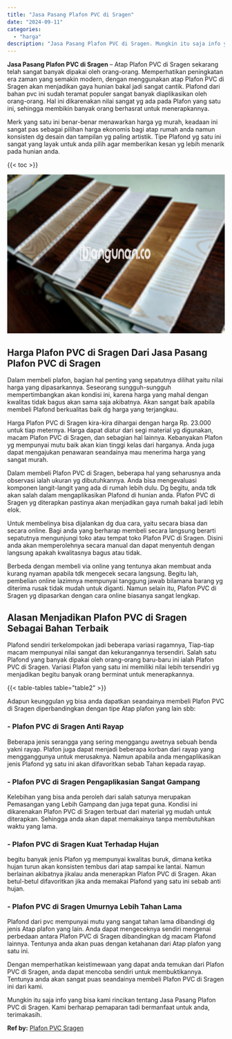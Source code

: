 ```yaml
---
title: "Jasa Pasang Plafon PVC di Sragen"
date: "2024-09-11"
categories: 
  - "harga"
description: "Jasa Pasang Plafon PVC di Sragen. Mungkin itu saja info yang bisa kami rincikan tentang Jasa Pasang Plafon PVC di Sragen. Kami berharap pemaparan tadi berman..."
---
```


**Jasa Pasang Plafon PVC di Sragen** – Atap Plafon PVC di Sragen sekarang telah sangat banyak dipakai oleh orang-orang. Memperhatikan peningkatan era zaman yang semakin modern, dengan menggunakan atap Plafon PVC di Sragen akan menjadikan gaya hunian bakal jadi sangat cantik. Plafond dari bahan pvc ini sudah teramat populer sangat banyak diaplikasikan oleh orang-orang. Hal ini dikarenakan nilai sangat yg ada pada Plafon yang satu ini, sehingga membikin banyak orang berhasrat untuk menerapkannya.

Merk yang satu ini benar-benar menawarkan harga yg murah, keadaan ini sangat pas sebagai pilihan harga ekonomis bagi atap rumah anda namun konsisten dg desain dan tampilan yg paling artistik. Tipe Plafond yg satu ini sangat yang layak untuk anda pilih agar memberikan kesan yg lebih menarik pada hunian anda.

{{< toc >}}

![Jasa Pasang Plafon PVC di Sragen](/images/flafond-pvc-murah17.png)

## Harga Plafon PVC di Sragen Dari Jasa Pasang Plafon PVC di Sragen

Dalam membeli plafon, bagian hal penting yang sepatutnya dilihat yaitu nilai harga yang dipasarkannya. Seseorang sungguh-sungguh mempertimbangkan akan kondisi ini, karena harga yang mahal dengan kwalitas tidak bagus akan sama saja akibatnya. Akan sangat baik apabila membeli Plafond berkualitas baik dg harga yang terjangkau.

Harga Plafon PVC di Sragen kira-kira dihargai dengan harga Rp. 23.000 untuk tiap meternya. Harga dapat diatur dari segi material yg digunakan, macam Plafon PVC di Sragen, dan sebagian hal lainnya. Kebanyakan Plafon yg mempunyai mutu baik akan kian tinggi kelas dari harganya. Anda juga dapat mengajukan penawaran seandainya mau menerima harga yang sangat murah.

Dalam membeli Plafon PVC di Sragen, beberapa hal yang seharusnya anda observasi ialah ukuran yg dibutuhkannya. Anda bisa mengevaluasi komponen langit-langit yang ada di rumah lebih dulu. Dg begitu, anda tdk akan salah dalam mengaplikasikan Plafond di hunian anda. Plafon PVC di Sragen yg diterapkan pastinya akan menjadikan gaya rumah bakal jadi lebih elok.

Untuk membelinya bisa dijalankan dg dua cara, yaitu secara biasa dan secara online. Bagi anda yang berharap membeli secara langsung berarti sepatutnya mengunjungi toko atau tempat toko Plafon PVC di Sragen. Disini anda akan memperolehnya secara manual dan dapat menyentuh dengan langsung apakah kwalitasnya bagus atau tidak.

Berbeda dengan membeli via online yang tentunya akan membuat anda kurang nyaman apabila tdk mengecek secara langsung. Begitu lah, pembelian online lazimnya mempunyai tanggung jawab bilamana barang yg diterima rusak tidak mudah untuk diganti. Namun selain itu, Plafon PVC di Sragen yg dipasarkan dengan cara online biasanya sangat lengkap.

## Alasan Menjadikan Plafon PVC di Sragen Sebagai Bahan Terbaik

Plafond sendiri terkelompokan jadi beberapa variasi ragamnya, Tiap-tiap macam mempunyai nilai sangat dan kekurangannya tersendiri. Salah satu Plafond yang banyak dipakai oleh orang-orang baru-baru ini ialah Plafon PVC di Sragen. Variasi Plafon yang satu ini memiliki nilai lebih tersendiri yg menjadikan begitu banyak orang berminat untuk menerapkannya.

{{< table-tables table="table2" >}}

Adapun keunggulan yg bisa anda dapatkan seandainya membeli Plafon PVC di Sragen diperbandingkan dengan tipe Atap plafon yang lain sbb:

### \- Plafon PVC di Sragen Anti Rayap

Beberapa jenis serangga yang sering menggangu awetnya sebuah benda yakni rayap. Plafon juga dapat menjadi beberapa korban dari rayap yang mengganggunya untuk merusaknya. Namun apabila anda mengaplikasikan jenis Plafond yg satu ini akan difavoritkan sebab Tahan kepada rayap.

### \- Plafon PVC di Sragen Pengaplikasian Sangat Gampang

Kelebihan yang bisa anda peroleh dari salah satunya merupakan Pemasangan yang Lebih Gampang dan juga tepat guna. Kondisi ini dikarenakan Plafon PVC di Sragen terbuat dari material yg mudah untuk diterapkan. Sehingga anda akan dapat memakainya tanpa membutuhkan waktu yang lama.

### \- Plafon PVC di Sragen Kuat Terhadap Hujan

begitu banyak jenis Plafon yg mempunyai kwalitas buruk, dimana ketika hujan turun akan konsisten tembus dari atap sampai ke lantai. Namun berlainan akibatnya jikalau anda menerapkan Plafon PVC di Sragen. Akan betul-betul difavoritkan jika anda memakai Plafond yang satu ini sebab anti hujan.

### \- Plafon PVC di Sragen Umurnya Lebih Tahan Lama

Plafond dari pvc mempunyai mutu yang sangat tahan lama dibandingi dg jenis Atap plafon yang lain. Anda dapat mengeceknya sendiri mengenai perbedaan antara Plafon PVC di Sragen dibandingkan dg macam Plafond lainnya. Tentunya anda akan puas dengan ketahanan dari Atap plafon yang satu ini.

Dengan memperhatikan keistimewaan yang dapat anda temukan dari Plafon PVC di Sragen, anda dapat mencoba sendiri untuk membuktikannya. Tentunya anda akan sangat puas seandainya membeli Plafon PVC di Sragen ini dari kami.

Mungkin itu saja info yang bisa kami rincikan tentang Jasa Pasang Plafon PVC di Sragen. Kami berharap pemaparan tadi bermanfaat untuk anda, terimakasih.

**Ref by:** [Plafon PVC Sragen](https://id.wikipedia.org/wiki/Plafon)
